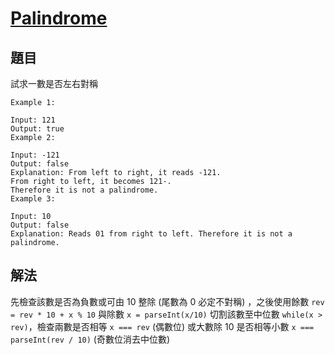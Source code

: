 # [Palindrome](https://leetcode.com/problems/palindrome-number/)

## 題目

試求一數是否左右對稱

```
Example 1:

Input: 121
Output: true
Example 2:

Input: -121
Output: false
Explanation: From left to right, it reads -121.
From right to left, it becomes 121-.
Therefore it is not a palindrome.
Example 3:

Input: 10
Output: false
Explanation: Reads 01 from right to left. Therefore it is not a palindrome.

```

## 解法

先檢查該數是否為負數或可由 10 整除 (尾數為 0 必定不對稱) ，之後使用餘數 `rev = rev * 10 + x % 10` 與除數 `x = parseInt(x/10)` 切割該數至中位數 `while(x > rev)`，檢查兩數是否相等 `x === rev` (偶數位) 或大數除 10 是否相等小數 `x === parseInt(rev / 10)` (奇數位消去中位數)